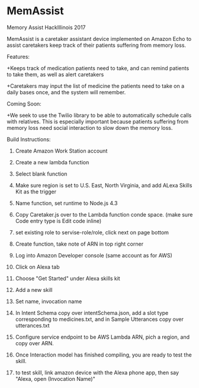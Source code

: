 # MemAssist
Memory Assist HackIllinois 2017

MemAssist is a caretaker assistant device implemented on Amazon Echo to assist caretakers keep track of their patients suffering from memory loss.

Features:

+Keeps track of medication patients need to take, and can remind patients to take them, as well as alert caretakers

+Caretakers may input the list of medicine the patients need to take on a daily bases once, and the system will remember.

Coming Soon:

+We seek to use the Twilio library to be able to automatically schedule calls with relatives. This is especially important because patients suffering from memory loss need social interaction to slow down the memory loss.

Build Instructions:

1) Create Amazon Work Station account

2) Create a new lambda function

3) Select blank function

4) Make sure region is set to U.S. East, North Virginia, and add ALexa Skills Kit as the trigger

5) Name function, set runtime to Node.js 4.3

6) Copy Caretaker.js over to the Lambda function conde space. (make sure Code entry type is Edit code inline)

7) set existing role to servise-role/role, click next on page bottom

8) Create function, take note of ARN in top right corner

9) Log into Amazon Developer console (same account as for AWS)

10) Click on Alexa tab

11) Choose "Get Started" under Alexa skills kit

12) Add a new skill

13) Set name, invocation name
 
14) In Intent Schema copy over intentSchema.json, add a slot type corresponding to medicines.txt, and in Sample Utterances copy over utterances.txt

15) Configure service endpoint to be AWS Lambda ARN, pich a region, and copy over ARN.

16) Once Interaction model has finished compiling, you are ready to test the skill.

17) to test skill, link amazon device with the Alexa phone app, then say "Alexa, open (Invocation Name)"
